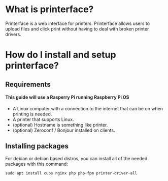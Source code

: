 # What is printerface?
Printerface is a web interface for printers. Printerface allows users to upload files and click print without having to deal with broken printer drivers.

# How do I install and setup printerface?
## Requirements
#### This guide will use a Rasperry Pi running Raspberry Pi OS
- A Linux computer with a connection to the internet that can be on when printing is needed.
- A printer that supports Linux.
- (optional) Hostname is something like printer.
- (optional) Zeroconf / Bonjour installed on clients.
## Installing packages
For debian or debian based distros, you can install all of the needed packages with this command:
```
sudo apt install cups nginx php php-fpm printer-driver-all
```
